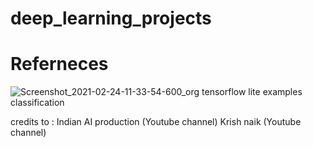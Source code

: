 # deep_learning_projects
# Referneces

![Screenshot_2021-02-24-11-33-54-600_org tensorflow lite examples classification](https://user-images.githubusercontent.com/63334004/108955609-7b409700-7694-11eb-908d-c185fb925aec.jpg)



credits to : Indian AI production (Youtube channel)
             Krish naik (Youtube channel)
